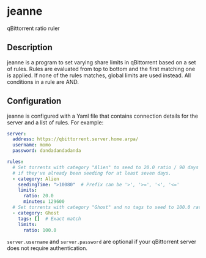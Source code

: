 # jeanne

qBittorrent ratio ruler

## Description

jeanne is a program to set varying share limits in qBittorrent based on a set of rules. Rules are evaluated from top to bottom and the first matching one is applied. If none of the rules matches, global limits are used instead. All conditions in a rule are AND.

## Configuration

jeanne is configured with a Yaml file that contains connection details for the server and a list of rules. For example:

```yaml
server:
  address: https://qbittorrent.server.home.arpa/
  username: momo
  password: dandadandadanda

rules:
  # Set torrents with category "Alien" to seed to 20.0 ratio / 90 days
  # if they've already been seeding for at least seven days.
  - category: Alien
    seedingTime: ">10080"  # Prefix can be '>', '>=', '<', '<='
    limits:
      ratio: 20.0
      minutes: 129600
  # Set torrents with category "Ghost" and no tags to seed to 100.0 ratio.
  - category: Ghost
    tags: []  # Exact match
    limits:
      ratio: 100.0
```

`server.username` and `server.password` are optional if your qBittorrent server does not require authentication.
